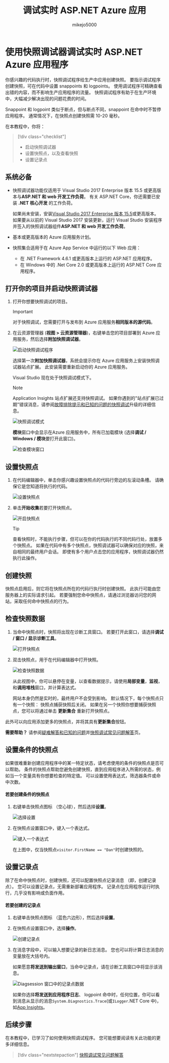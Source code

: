 ﻿---
title: 调试实时 ASP.NET Azure 应用
ms.description: Learn how to set snappoints and view snapshots with the Snapshot Debugger.
ms.custom: mvc
ms.date: 03/16/2018
ms.technology: vs-ide-debug
ms.topic: conceptual
helpviewer_keywords:
- debugger
ms.assetid: adb22512-4d4d-40e5-9564-1af421b7087e
author: mikejo5000
ms.author: mikejo
manager: douge
ms.workload:
- aspnet
- azure
ms.openlocfilehash: a2dfc759fbd42dd435133e223c72760ae5c274c3
ms.sourcegitcommit: 0e5289414d90a314ca0d560c0c3fe9c88cb2217c
ms.translationtype: MT
ms.contentlocale: zh-CN
ms.lasthandoff: 07/19/2018
ms.locfileid: "39154458"
---
# <a name="debug-live-aspnet-azure-apps-using-the-snapshot-debugger"></a>使用快照调试器调试实时 ASP.NET Azure 应用程序

你感兴趣的代码执行时，快照调试程序给生产中应用创建快照。 要指示调试程序创建快照，可在代码中设置 snappoints 和 logpoints。 使用调试程序可精确查看出错的内容，而不影响生产应用程序的流量。 快照调试程序有助于在生产环境中，大幅减少解决出现的问题花费的时间。

Snappoint 和 logpoint 类似于断点，但与断点不同，snappoint 在命中时不暂停应用程序。 通常情况下，在快照点创建快照需 10-20 毫秒。

在本教程中，你将：

> [!div class="checklist"]
> * 启动快照调试器
> * 设置快照点，以及查看快照
> * 设置记录点

## <a name="prerequisites"></a>系统必备

* 快照调试器功能仅适用于 Visual Studio 2017 Enterprise 版本 15.5 或更高版本与**ASP.NET 和 web 开发工作负荷**。 有关 ASP.NET Core，你还需要已安装 **.NET 核心开发** 的工作负荷。

    如果尚未安装，安装[Visual Studio 2017 Enterprise 版本 15.5](https://visualstudio.microsoft.com/downloads/?utm_medium=microsoft&utm_source=docs.microsoft.com&utm_campaign=button+cta&utm_content=download+vs2017)或更高版本。 如果要从以前的 Visual Studio 2017 安装更新，运行 Visual Studio 安装程序并签入的快照调试器组件**ASP.NET 和 web 开发工作负荷**。

* 基本或更高版本的 Azure 应用服务计划。

* 快照集合适用于在 Azure App Service 中运行的以下 Web 应用：

    * 在 .NET Framework 4.6.1 或更高版本上运行的 ASP.NET 应用程序。
    * 在 Windows 中的 .Net Core 2.0 或更高版本上运行的 ASP.NET Core 应用程序。

## <a name="open-your-project-and-start-the-snapshot-debugger"></a>打开你的项目并启动快照调试器

1. 打开你想要快照调试的项目。

    > [!IMPORTANT]
    > 对于快照调试，您需要打开与发布到 Azure 应用服务**相同版本的源代码**。

1. 在云资源管理器 (**视图 > 云资源管理器**)，右键单击您的项目部署到 Azure 应用服务，然后选择**附加快照调试器**。

   ![启动快照调试程序](../debugger/media/snapshot-launch.png)

    选择第一次**附加快照调试器**，系统会提示你在 Azure 应用服务上安装快照调试器站点扩展。 此安装需要重新启动你的 Azure 应用服务。

   Visual Studio 现在处于快照调试模式下。

    > [!NOTE]
    > Application Insights 站点扩展还支持快照调试。 如果你遇到的"站点扩展已过期"错误消息，请参阅[故障排除提示和已知的问题的快照调试](../debugger/debug-live-azure-apps-troubleshooting.md)升级的详细信息。

   ![快照调试模式](../debugger/media/snapshot-message.png)

   **模块**窗口中会显示在Azure 应用服务中，所有已加载模块 (选择**调试 / Windows / 模块**要打开此窗口)。

   ![检查模块窗口](../debugger/media/snapshot-modules.png)

## <a name="set-a-snappoint"></a>设置快照点

1. 在代码编辑器中，单击你感兴趣设置快照点的代码行旁边的左滚动条槽。 请确保它是您知道将执行的代码。

   ![设置快照点](../debugger/media/snapshot-set-snappoint.png)

2. 单击**开始收集**若要打开快照点。

   ![开启快照点](../debugger/media/snapshot-start-collection.png)

    > [!TIP]
    > 查看快照时，不能执行步骤，但可以在你的代码执行的不同代码行处，放置多个快照点。 如果在代码中有多个快照点，快照调试器可以确保对应的快照，来自相同的最终用户会话。 即使有多个用户点击您的应用程序，快照调试器仍然执行此操作。

## <a name="take-a-snapshot"></a>创建快照

快照点启用后，则它将在快照点所在的代码行执行时创建快照。 此执行可能由您服务器上的实际请求引起。 若要强制您命中快照点，请通过浏览器访问您的网站，采取任何命中快照点的行为。

## <a name="inspect-snapshot-data"></a>检查快照数据

1. 当命中快照点时，快照将出现在诊断工具窗口。 若要打开此窗口，请选择**调试 / 窗口 / 显示诊断工具**。

   ![打开快照点](../debugger/media/snapshot-diagsession-window.png)

1. 双击快照点，用于在代码编辑器中打开快照。

   ![检查快照数据](../debugger/media/snapshot-inspect-data.png)

   从此视图中，你可以悬停在变量，以查看数据提示，请使用**局部变量**，**监视**，和**调用堆栈**窗口，并计算表达式。

    网站本身仍然是实时的，最终用户不会受到影响。 默认情况下，每个快照点只有一个快照： 快照点捕获快照后关闭。 如果在另一个快照你想要捕获快照点，您可以将通过单击 **更新集合** 重新打开快照点。

此外可以向应用添加更多的快照点，并将其具有**更新集合**按钮。

**需要帮助？** 请参阅[疑难解答和已知的问题](../debugger/debug-live-azure-apps-troubleshooting.md)并[快照调试常见问题解答](../debugger/debug-live-azure-apps-faq.md)页。

## <a name="set-a-conditional-snappoint"></a>设置条件的快照点

如果很难重新创建应用程序中的某一特定状态，请考虑使用的条件的快照点是否可以帮助。 条件的快照点帮助您避免创建快照，直到应用程序进入所需的状态，例如当一个变量具有你想要检查的特定值。 可以设置使用表达式，筛选器条件或命中次数。

#### <a name="to-create-a-conditional-snappoint"></a>若要创建条件的快照点

1. 右键单击快照点图标 （空心球），然后选择**设置**。

   ![选择设置](../debugger/media/snapshot-snappoint-settings.png)

1. 在快照点设置窗口中，键入一个表达式。

   ![键入一个表达式](../debugger/media/snapshot-snappoint-conditions.png)

   在上图中，仅当快照点`visitor.FirstName == "Dan"`时创建快照的。

## <a name="set-a-logpoint"></a>设置记录点

除了在命中快照点时，创建快照，还可以配置快照点记录消息 （即，创建记录点）。 您可以设置记录点，无需重新部署应用程序。 记录点在应用程序运行时执行，几乎没有影响或负面作用。

#### <a name="to-create-a-logpoint"></a>若要创建的记录点

1. 右键单击快照点图标 （蓝色六边形），然后选择**设置**。

1. 在快照点设置窗口中，选择**操作**。

    ![创建记录点](../debugger/media/snapshot-logpoint.png)

1. 在消息字段中，可以输入想要记录的新日志消息。 您也可以将计算日志消息的变量放在大括号内。

    如果愿意**将发送到输出窗口**，当命中记录点，请在诊断工具窗口中将显示该消息。

    ![Diagsession 窗口中的记录点数据](../debugger/media/snapshot-logpoint-output.png)

    如果你选择**将发送到应用程序日志**、 logpoint 命中时，任何位置，你可以看到消息从显示的消息`System.Diagnostics.Trace`(或`ILogger`.NET Core 中)，如[App Insights](/azure/application-insights/app-insights-asp-net-trace-logs)。

## <a name="next-steps"></a>后续步骤

在本教程中，已学习了如何使用快照调试程序。 您可能想要阅读有关此功能的更多详细信息。

> [!div class="nextstepaction"]
> [快照调试常见问题解答](../debugger/debug-live-azure-apps-faq.md)
